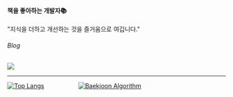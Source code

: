 #### 책을 좋아하는 개발자📚
"지식을 더하고 개선하는 것을 즐거움으로 여깁니다."

###### Blog
<a href="https://medium.com/@gsy4568" target="_blank">
  <img src="https://img.shields.io/badge/Devlog-20C996?style=flat-square&logo=Medium&logoColor=black"/></a>
</a>

--------------------
[![Top Langs](https://github-readme-stats-git-masterrstaa-rickstaa.vercel.app/api/top-langs/?username=syeon2&exclude_repo=ksy4568.github.io&hide=html,css,scss,sass&langs_count=5&layout=compact&theme=dark)](https://github.com/syeon2?tab=repositories)
&nbsp;&nbsp;&nbsp;&nbsp;&nbsp;&nbsp;&nbsp;&nbsp;&nbsp;&nbsp;&nbsp;&nbsp;&nbsp;&nbsp;&nbsp;&nbsp;&nbsp;&nbsp;
[![Baekjoon Algorithm](http://mazassumnida.wtf/api/v2/generate_badge?boj=gsy4568)](https://solved.ac/gsy4568/)

